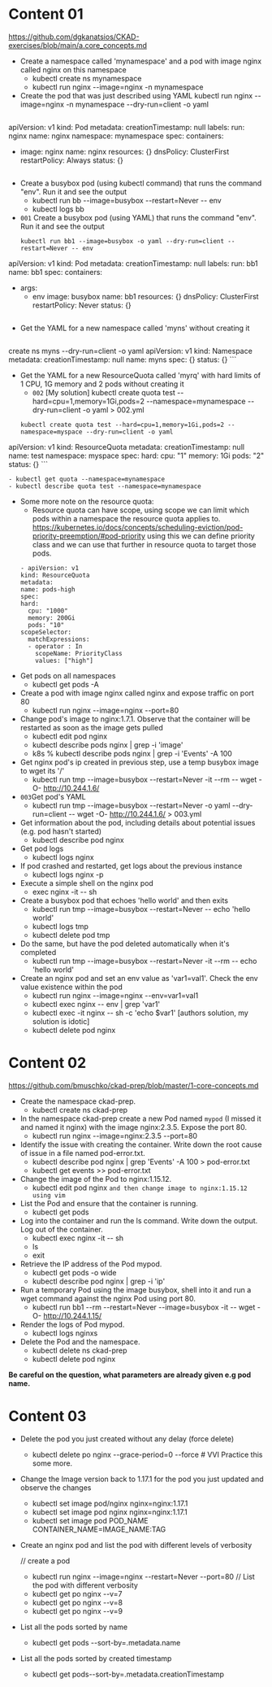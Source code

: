 # Content 01
https://github.com/dgkanatsios/CKAD-exercises/blob/main/a.core_concepts.md

- Create a namespace called 'mynamespace' and a pod with image nginx called nginx on this namespace
    - kubectl create ns mynamespace
    - kubectl run nginx --image=nginx -n mynamespace
- Create the pod that was just described using YAML
    kubectl run nginx --image=nginx -n mynamespace --dry-run=client -o yaml  
    ```
apiVersion: v1
kind: Pod
metadata:
  creationTimestamp: null
  labels:
    run: nginx
  name: nginx
  namespace: mynamespace
spec:
  containers:
  - image: nginx
    name: nginx
    resources: {}
  dnsPolicy: ClusterFirst
  restartPolicy: Always
status: {}
    ```
- Create a busybox pod (using kubectl command) that runs the command "env". Run it and see the output
    - kubectl run bb --image=busybox --restart=Never -- env
    - kubectl logs bb
- `001` Create a busybox pod (using YAML) that runs the command "env". Run it and see the output
    ```
    kubectl run bb1 --image=busybox -o yaml --dry-run=client --restart=Never -- env
apiVersion: v1
kind: Pod
metadata:
  creationTimestamp: null
  labels:
    run: bb1
  name: bb1
spec:
  containers:
  - args:
    - env
    image: busybox
    name: bb1
    resources: {}
  dnsPolicy: ClusterFirst
  restartPolicy: Never
status: {}
    ```
- Get the YAML for a new namespace called 'myns' without creating it
    ```
create ns myns --dry-run=client -o yaml 
apiVersion: v1
kind: Namespace
metadata:
  creationTimestamp: null
  name: myns
spec: {}
status: {}
    ```
- Get the YAML for a new ResourceQuota called 'myrq' with hard limits of 1 CPU, 1G memory and 2 pods without creating it
    - `002` [My solution] kubectl create quota test --hard=cpu=1,memory=1Gi,pods=2 --namespace=mynamespace --dry-run=client -o yaml > 002.yml
    ```
    kubectl create quota test --hard=cpu=1,memory=1Gi,pods=2 --namespace=myspace --dry-run=client -o yaml
apiVersion: v1
kind: ResourceQuota
metadata:
  creationTimestamp: null
  name: test
  namespace: myspace
spec:
  hard:
    cpu: "1"
    memory: 1Gi
    pods: "2"
status: {}
    ```

    - kubectl get quota --namespace=mynamespace
    - kubectl describe quota test --namespace=mynamespace

- Some more note on the resource quota:
    - Resource quota can have scope, using scope we can limit which pods within a namespace the resource quota applies to. https://kubernetes.io/docs/concepts/scheduling-eviction/pod-priority-preemption/#pod-priority using this we can define priority class and we can use that further in resource quota to target those pods.
    ```
    - apiVersion: v1
  kind: ResourceQuota
  metadata:
    name: pods-high
  spec:
    hard:
      cpu: "1000"
      memory: 200Gi
      pods: "10"
    scopeSelector:
      matchExpressions:
      - operator : In
        scopeName: PriorityClass
        values: ["high"]
    ```
- Get pods on all namespaces
    - kubectl get pods -A
- Create a pod with image nginx called nginx and expose traffic on port 80
    - kubectl run nginx --image=nginx --port=80
- Change pod's image to nginx:1.7.1. Observe that the container will be restarted as soon as the image gets pulled
    - kubectl edit pod nginx
    - kubectl describe pods nginx | grep -i 'image'
    - k8s % kubectl describe pods nginx | grep -i 'Events' -A 100
- Get nginx pod's ip created in previous step, use a temp busybox image to wget its '/'
    - kubectl run tmp --image=busybox --restart=Never -it --rm -- wget -O- http://10.244.1.6/
- `003`Get pod's YAML
    - kubectl run tmp --image=busybox --restart=Never -o yaml --dry-run=client -- wget -O- http://10.244.1.6/ > 003.yml
- Get information about the pod, including details about potential issues (e.g. pod hasn't started)
    - kubectl describe pod nginx
- Get pod logs
    - kubectl logs nginx
- If pod crashed and restarted, get logs about the previous instance
    - kubectl logs nginx -p 
- Execute a simple shell on the nginx pod
    - exec nginx -it -- sh
- Create a busybox pod that echoes 'hello world' and then exits
    - kubectl run tmp --image=busybox --restart=Never -- echo 'hello world'
    - kubectl logs tmp
    - kubectl delete pod tmp
- Do the same, but have the pod deleted automatically when it's completed
    - kubectl run tmp --image=busybox --restart=Never -it --rm -- echo 'hello world'
- Create an nginx pod and set an env value as 'var1=val1'. Check the env value existence within the pod
    - kubectl run nginx --image=nginx --env=var1=val1
    - kubectl exec nginx -- env | grep 'var1'
    - kubectl exec -it nginx -- sh -c 'echo $var1' [authors solution, my solution is idotic]
    - kubectl delete pod nginx

# Content 02
https://github.com/bmuschko/ckad-prep/blob/master/1-core-concepts.md

- Create the namespace ckad-prep.
    - kubectl create ns ckad-prep
- In the namespace ckad-prep create a new Pod named `mypod` (I missed it and named it nginx) with the image nginx:2.3.5. Expose the port 80.
    - kubectl run nginx --image=nginx:2.3.5 --port=80
- Identify the issue with creating the container. Write down the root cause of issue in a file named pod-error.txt.
    - kubectl describe pod nginx | grep 'Events' -A 100 >  pod-error.txt
    - kubectl get events >> pod-error.txt
- Change the image of the Pod to nginx:1.15.12.
    - kubectl edit pod nginx `and then change image to nginx:1.15.12 using vim`
- List the Pod and ensure that the container is running.
    - kubectl get pods
- Log into the container and run the ls command. Write down the output. Log out of the container.
    - kubectl exec nginx -it -- sh
    - ls
    - exit
- Retrieve the IP address of the Pod mypod.
    - kubectl get pods -o wide
    - kubectl describe pod nginx | grep -i 'ip'
- Run a temporary Pod using the image busybox, shell into it and run a wget command against the nginx Pod using port 80.
    - kubectl run bb1 --rm --restart=Never --image=busybox -it -- wget -O- http://10.244.1.15/
- Render the logs of Pod mypod.
    - kubectl logs nginxs
- Delete the Pod and the namespace.
    - kubectl delete ns ckad-prep
    - kubectl delete pod nginx

**Be careful on the question, what parameters are already given e.g pod name.**

# Content 03
- Delete the pod you just created without any delay (force delete)
    - kubectl delete po nginx --grace-period=0 --force # VVI Practice this some more.
- Change the Image version back to 1.17.1 for the pod you just updated and observe the changes
    - kubectl set image pod/nginx nginx=nginx:1.17.1
    - kubectl set image pod nginx nginx=nginx:1.17.1
    - kubectl set image pod POD_NAME CONTAINER_NAME=IMAGE_NAME:TAG
- Create an nginx pod and list the pod with different levels of verbosity

    // create a pod
    - kubectl run nginx --image=nginx --restart=Never --port=80
    // List the pod with different verbosity
    - kubectl get po nginx --v=7
    - kubectl get po nginx --v=8
    - kubectl get po nginx --v=9
- List all the pods sorted by name
    - kubectl get pods --sort-by=.metadata.name
- List all the pods sorted by created timestamp
    - kubectl get pods--sort-by=.metadata.creationTimestamp